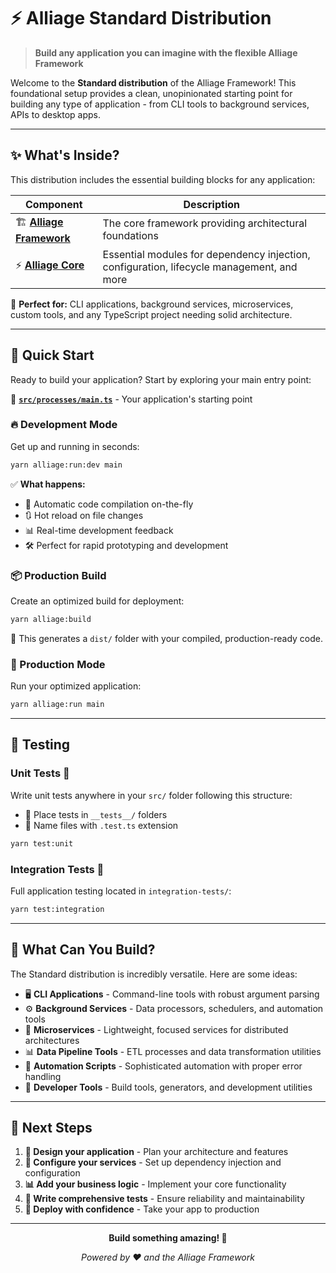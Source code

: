 # ⚡ Alliage Standard Distribution

> **Build any application you can imagine with the flexible Alliage Framework**

Welcome to the **Standard distribution** of the Alliage Framework! This foundational setup provides a clean, unopinionated starting point for building any type of application - from CLI tools to background services, APIs to desktop apps.

---

## ✨ What's Inside?

This distribution includes the essential building blocks for any application:

| Component | Description |
|-----------|-------------|
| 🏗️ **[Alliage Framework](https://github.com/alliage-framework/framework)** | The core framework providing architectural foundations |
| ⚡ **[Alliage Core](https://github.com/alliage-framework/core)** | Essential modules for dependency injection, configuration, lifecycle management, and more |

🎯 **Perfect for:** CLI applications, background services, microservices, custom tools, and any TypeScript project needing solid architecture.

---

## 🎯 Quick Start

Ready to build your application? Start by exploring your main entry point:

📁 **[`src/processes/main.ts`](./src/processes/main.ts)** - Your application's starting point

### 🔥 Development Mode

Get up and running in seconds:

```bash
yarn alliage:run:dev main
```

✅ **What happens:**
- 🔄 Automatic code compilation on-the-fly
- 🔃 Hot reload on file changes
- 📊 Real-time development feedback
- 🛠️ Perfect for rapid prototyping and development

### 📦 Production Build

Create an optimized build for deployment:

```bash
yarn alliage:build
```

📂 This generates a `dist/` folder with your compiled, production-ready code.

### 🚀 Production Mode

Run your optimized application:

```bash
yarn alliage:run main
```

---

## 🧪 Testing

### Unit Tests 🔬

Write unit tests anywhere in your `src/` folder following this structure:
- 📁 Place tests in `__tests__/` folders
- 📝 Name files with `.test.ts` extension

```bash
yarn test:unit
```

### Integration Tests 🔧

Full application testing located in `integration-tests/`:

```bash
yarn test:integration
```

---

## 🚀 What Can You Build?

The Standard distribution is incredibly versatile. Here are some ideas:

- 🖥️ **CLI Applications** - Command-line tools with robust argument parsing
- ⚙️ **Background Services** - Data processors, schedulers, and automation tools
- 🔌 **Microservices** - Lightweight, focused services for distributed architectures
- 📊 **Data Pipeline Tools** - ETL processes and data transformation utilities
- 🤖 **Automation Scripts** - Sophisticated automation with proper error handling
- 🔧 **Developer Tools** - Build tools, generators, and development utilities

---

## 📖 Next Steps

1. **🎨 Design your application** - Plan your architecture and features
2. **🔧 Configure your services** - Set up dependency injection and configuration
3. **📊 Add your business logic** - Implement your core functionality
4. **🧪 Write comprehensive tests** - Ensure reliability and maintainability
5. **🚀 Deploy with confidence** - Take your app to production

---

<div align="center">

**Build something amazing! 🎉**

*Powered by ❤️ and the Alliage Framework*

</div>
